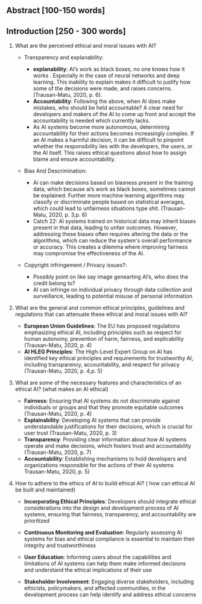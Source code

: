 ## Abstract [100-150 words]
>
## Introduction [250 - 300 words]
1. What are the perceived ethical and moral issues with AI?
    - Transparency and explanability: 
        - **explanability**:  AI’s work as black boxes, no one knows how it works . Especially in the case of neural networks and deep learning. This inability to explain makes it difficult to justify how some of the decisions were made, and raises concerns.(Trausan-Matu, 2020, p. 6). 
        - **Accountability**: Following the above, when AI does make mistakes, who should be held accountable? A clear need for developers and makers of the AI to come up front and accept the accountability is needed which currently lacks.
        - As AI systems become more autonomous, determining accountability for their actions becomes increasingly complex. If an AI makes a harmful decision, it can be difficult to pinpoint whether the responsibility lies with the developers, the users, or the AI itself. This raises ethical questions about how to assign blame and ensure accountability.

    - Bias And Descrimination: 
        - Ai can make decisions based on biasness present in the training data, which because ai’s work as black boxes, sometimes cannot be explained. Further more machine learning algorithms may classify or discriminate people based on statistical averages, which could lead to unfairness situations type shit. (Trausan-Matu, 2020, p. 3,p. 6)
        - Catch 22: AI systems trained on historical data may inherit biases present in that data, leading to unfair outcomes. However, addressing these biases often requires altering the data or the algorithms, which can reduce the system's overall performance or accuracy. This creates a dilemma where improving fairness may compromise the effectiveness of the AI.

    - Copyright infringement / Privacy issues?:
        - Possibly point on like say image genearting AI’s, who does the credit belong to?
        - AI can infringe on individual privacy through data collection and surveillance, leading to potential misuse of personal information

2. What are the general and common ethical principles, guidelines and regulations that can attenuate these ethical and moral issues with AI?
    - **European Union Guidelines**: The EU has proposed regulations emphasizing ethical AI, including principles such as respect for human autonomy, prevention of harm, fairness, and explicability (Trausan-Matu, 2020, p. 4)
    - **AI HLEG Principles**: The High-Level Expert Group on AI has identified key ethical principles and requirements for trustworthy AI, including transparency, accountability, and respect for privacy (Trausan-Matu, 2020, p. 4,p. 5)

3. What are some of the necessary features and characteristics of an ethical AI? (what makes an AI ethical)
    - **Fairness**:  Ensuring that AI systems do not discriminate against individuals or groups and that they promote equitable outcomes (Trausan-Matu, 2020, p. 4)
    - **Explainability**:  Developing AI systems that can provide understandable justifications for their decisions, which is crucial for user trust (Trausan-Matu, 2020, p. 3)
    - **Transparency**:  Providing clear information about how AI systems operate and make decisions, which fosters trust and accountability (Trausan-Matu, 2020, p. 7)
    - **Accountability**: Establishing mechanisms to hold developers and organizations responsible for the actions of their AI systems Trausan-Matu, 2020, p. 5)


4. How to adhere to the ethics of AI to build ethical AI? ( how can ethical AI be built and maintained)
    - **Incorporating Ethical Principles**:  Developers should integrate ethical considerations into the design and development process of AI systems, ensuring that fairness, transparency, and accountability are prioritized
    
    - **Continuous Monitoring and Evaluation**: Regularly assessing AI systems for bias and ethical compliance is essential to maintain their integrity and trustworthiness

    - **User Education**: Informing users about the capabilities and limitations of AI systems can help them make informed decisions and understand the ethical implications of their use

    - **Stakeholder Involvement**: Engaging diverse stakeholders, including ethicists, policymakers, and affected communities, in the development process can help identify and address ethical concerns
